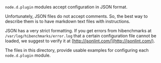`node.d.plugin` modules accept configuration in JSON format.

Unfortunately, JSON files do not accept comments. So, the best way to describe them is to have markdown text files with instructions.

JSON has a very strict formatting. If you get errors from hibenchmarks at `/var/log/hibenchmarks/error.log` that a certain configuration file cannot be loaded, we suggest to verify it at [http://jsonlint.com/](http://jsonlint.com/).

The files in this directory, provide usable examples for configuring each `node.d.plugin` module.
